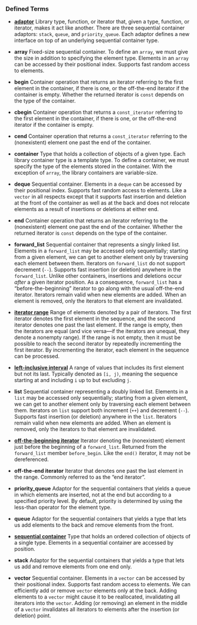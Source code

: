 <h3 id="filepos2444753">Defined Terms</h3><ul><li><p><a href="094-9.6._container_adaptors.html#filepos2426582" id="filepos2444892"><strong>adaptor</strong></a> Library type, function, or iterator that, given a type, function, or iterator, makes it act like another. There are three sequential container adaptors: <code>stack</code>, <code>queue</code>, and <code>priority_queue</code>. Each adaptor defines a new interface on top of an underlying sequential container type.</p></li><li><p><strong>array</strong> Fixed-size sequential container. To define an <code>array</code>, we must give the size in addition to specifying the element type. Elements in an <code>array</code> can be accessed by their positional index. Supports fast random access to elements.</p></li><li><p><strong>begin</strong> Container operation that returns an iterator referring to the first element in the container, if there is one, or the off-the-end iterator if the container is empty. Whether the returned iterator is <code>const</code> depends on the type of the container.</p></li><li><p><strong>cbegin</strong> Container operation that returns a <code>const_iterator</code> referring to the first element in the container, if there is one, or the off-the-end iterator if the container is empty.</p></li><li><p><strong>cend</strong> Container operation that returns a <code>const_iterator</code> referring to the (nonexistent) element one past the end of the container.</p></li><li><p><strong>container</strong> Type that holds a collection of objects of a given type. Each library container type is a template type. To define a container, we must specify the type of the elements stored in the container. With the exception of <code>array</code>, the library containers are variable-size.</p></li><li><p><strong>deque</strong> Sequential container. Elements in a <code>deque</code> can be accessed by their positional <a id="filepos2447756"></a>index. Supports fast random access to elements. Like a <code>vector</code> in all respects except that it supports fast insertion and deletion at the front of the container as well as at the back and does not relocate elements as a result of insertions or deletions at either end.</p></li><li><p><strong>end</strong> Container operation that returns an iterator referring to the (nonexistent) element one past the end of the container. Whether the returned iterator is <code>const</code> depends on the type of the container.</p></li><li><p><strong>forward_list</strong> Sequential container that represents a singly linked list. Elements in a <code>forward_list</code> may be accessed only sequentially; starting from a given element, we can get to another element only by traversing each element between them. Iterators on <code>forward_list</code> do not support decrement (<code>--</code>). Supports fast insertion (or deletion) anywhere in the <code>forward_list</code>. Unlike other containers, insertions and deletions occur <em>after</em> a given iterator position. As a consequence, <code>forward_list</code> has a “before-the-beginning” iterator to go along with the usual off-the-end iterator. Iterators remain valid when new elements are added. When an element is removed, only the iterators to that element are invalidated.</p></li><li><p><a href="090-9.2._container_library_overview.html#filepos2198345" id="filepos2449746"><strong>iterator range</strong></a> Range of elements denoted by a pair of iterators. The first iterator denotes the first element in the sequence, and the second iterator denotes one past the last element. If the range is empty, then the iterators are equal (and vice versa—if the iterators are unequal, they denote a nonempty range). If the range is not empty, then it must be possible to reach the second iterator by repeatedly incrementing the first iterator. By incrementing the iterator, each element in the sequence can be processed.</p></li><li><p><a href="090-9.2._container_library_overview.html#filepos2199691" id="filepos2450433"><strong>left-inclusive interval</strong></a> A range of values that includes its first element but not its last. Typically denoted as <code>[i, j)</code>, meaning the sequence starting at and including <code>i</code> up to but excluding <code>j</code>.</p></li><li><p><strong>list</strong> Sequential container representing a doubly linked list. Elements in a <code>list</code> may be accessed only sequentially; starting from a given element, we can get to another element only by traversing each element between them. Iterators on <code>list</code> support both increment (<code>++</code>) and decrement (<code>--</code>). Supports fast insertion (or deletion) anywhere in the <code>list</code>. Iterators remain valid when new elements are added. When an element is removed, only the iterators to that element are invalidated.</p></li><li><p><a href="091-9.3._sequential_container_operations.html#filepos2320526" id="filepos2451895"><strong>off-the-beginning iterator</strong></a> Iterator denoting the (nonexistent) element just before the beginning of a <code>forward_list</code>. Returned from the <code>forward_list</code> member <code>before_begin</code>. Like the <code>end()</code> iterator, it may not be dereferenced.</p></li><li><p><strong>off-the-end iterator</strong> Iterator that denotes one past the last element in the range. Commonly referred to as the “end iterator”.</p></li><li><p><strong>priority_queue</strong> Adaptor for the sequential containers that yields a queue in which elements are inserted, not at the end but according to a specified priority level. By default, priority is determined by using the less-than operator for the element type.</p></li><li><p><strong>queue</strong> Adaptor for the sequential containers that yields a type that lets us add elements to the back and remove elements from the front.</p></li><li><p><a href="088-chapter_9._sequential_containers.html#filepos2174020" id="filepos2453431"><strong>sequential container</strong></a> Type that holds an ordered collection of objects of a single type. Elements in a sequential container are accessed by position.</p></li><li><p><strong>stack</strong> Adaptor for the sequential containers that yields a type that lets us add and remove elements from one end only.</p></li><li><p><strong>vector</strong> Sequential container. Elements in a <code>vector</code> can be accessed by their positional index. Supports fast random access to elements. We can efficiently add or remove <code>vector</code> elements only at the back. Adding elements to a <code>vector</code> might cause it to be reallocated, invalidating all iterators into the <code>vector</code>. Adding (or removing) an element in the middle of a <code>vector</code> invalidates all iterators to elements after the insertion (or deletion) point.</p></li>
 
</ul>
